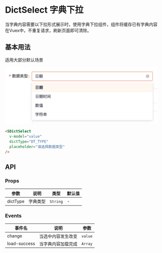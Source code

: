 # DictSelect 字典下拉

当字典内容需要以下拉形式展示时，使用字典下拉组件，组件将缓存已有字典内容在Vuex中，不重复请求，刷新页面即可清除。

## 基本用法

适用大部分默认场景

![avatar](./s-dict-select.jpg)

```html
<SDictSelect 
  v-model="value" 
  dictType="DT_TYPE" 
  placeholder="请选择数据类型"
/>
```


## API

### Props

|参数|说明|类型|默认值|
|---|---|---|---|
|dictType|字典类型|`String`|-|


### Events

|事件名|说明|参数|
|---|---|---|
|change|当选中内容发生改变|`value`|
|load-success|当字典内容加载完成|`Array`|
